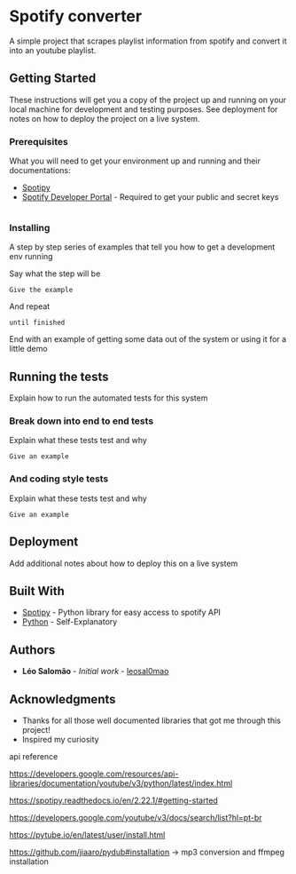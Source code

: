 # Spotify converter

A simple project that scrapes playlist information from spotify and convert it into an youtube playlist.

## Getting Started

These instructions will get you a copy of the project up and running on your local machine for development and testing purposes. See deployment for notes on how to deploy the project on a live system.

### Prerequisites

What you will need to get your environment up and running and their documentations:

* [Spotipy](https://spotipy.readthedocs.io/en/2.22.1/)
* [Spotify Developer Portal](https://developer.spotify.com/) - Required to get your public and secret keys

```

```

### Installing

A step by step series of examples that tell you how to get a development env running

Say what the step will be

```
Give the example
```

And repeat

```
until finished
```

End with an example of getting some data out of the system or using it for a little demo

## Running the tests

Explain how to run the automated tests for this system

### Break down into end to end tests

Explain what these tests test and why

```
Give an example
```

### And coding style tests

Explain what these tests test and why

```
Give an example
```

## Deployment

Add additional notes about how to deploy this on a live system

## Built With

* [Spotipy](https://spotipy.readthedocs.io/en/2.22.1/) - Python library for easy access to spotify API
* [Python](https://www.python.org/) - Self-Explanatory

## Authors

* **Léo Salomão** - *Initial work* - [leosal0mao](https://github.com/leosal0mao)

## Acknowledgments

* Thanks for all those well documented libraries that got me through this project!
* Inspired my curiosity


api reference

https://developers.google.com/resources/api-libraries/documentation/youtube/v3/python/latest/index.html

https://spotipy.readthedocs.io/en/2.22.1/#getting-started

https://developers.google.com/youtube/v3/docs/search/list?hl=pt-br

https://pytube.io/en/latest/user/install.html

https://github.com/jiaaro/pydub#installation -> mp3 conversion and ffmpeg installation
